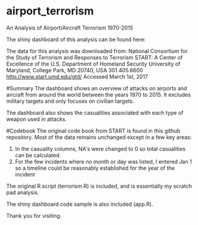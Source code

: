 # airport_terrorism
An Analysis of Airport/Aircraft Terrorism 1970-2015

The shiny dashboard of this analysis can be found here:

The data for this analysis was downloaded from:
National Consortium for the Study of Terrorism and Responses to Terrorism
START: A Center of Excellence of the U.S. Department of Homeland Security 
University of Maryland, College Park, MD 20740, USA 301.405.6600
http://www.start.umd.edu/gtd/
Accessed March 1st, 2017

#Summary
The dashboard shows an overview of attacks on airports and aircraft from around the world between the years 1970 to 2015.  It excludes military targets and only focuses on civilian targets.  

The dashboard also shows the casualities associated with each type of weapon used in attacks.

#Codebook
The original code book from START is found in this github repository.  Most of the data remains unchanged except in a few key areas:
1.  In the casuality columns, NA's were changed to 0 so total casualities can be calculated.
2.  For the few incidents where no month or day was listed, I entered Jan 1 so a timeline could be reasonably established for the year of the incident

The original R.script (terrorism.R) is included, and is essentially my scratch pad analysis.

The shiny dashboard code sample is also included (app.R).

Thank you for visiting.

